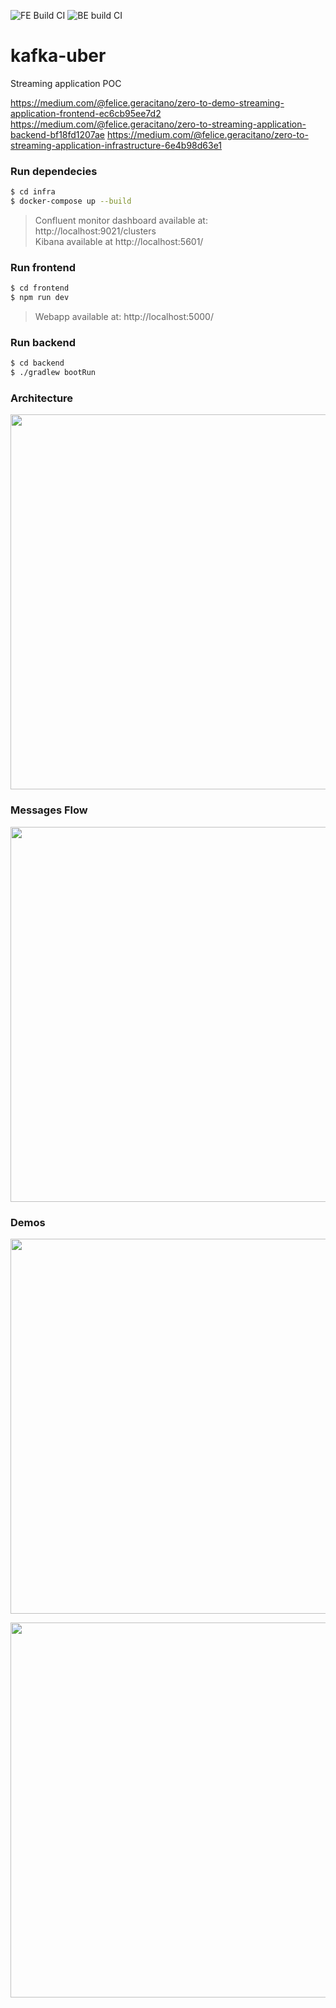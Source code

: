 ![FE Build CI](https://github.com/FeliceGeracitano/kafka-uber/workflows/FE%20Build%20CI/badge.svg?branch=master)
![BE build CI](https://github.com/FeliceGeracitano/kafka-uber/workflows/BE%20build%20CI/badge.svg?branch=master)

# kafka-uber
Streaming application POC

https://medium.com/@felice.geracitano/zero-to-demo-streaming-application-frontend-ec6cb95ee7d2
https://medium.com/@felice.geracitano/zero-to-streaming-application-backend-bf18fd1207ae
https://medium.com/@felice.geracitano/zero-to-streaming-application-infrastructure-6e4b98d63e1

### Run dependecies
```bash
$ cd infra
$ docker-compose up --build
```
> Confluent monitor dashboard available at: http://localhost:9021/clusters  
> Kibana available at http://localhost:5601/

### Run frontend
```bash
$ cd frontend
$ npm run dev
```
> Webapp available at: http://localhost:5000/

### Run backend
```bash
$ cd backend
$ ./gradlew bootRun
```

### Architecture
<p align="center">
<img src="https://user-images.githubusercontent.com/6695231/83954767-026a8800-a844-11ea-8a9d-0441fcd84696.png" data-canonical-src="https://user-images.githubusercontent.com/6695231/83954767-026a8800-a844-11ea-8a9d-0441fcd84696.png" width="600" />
</p>

### Messages Flow
<p align="center">
<img src="https://user-images.githubusercontent.com/6695231/83687943-77d81d80-a5e4-11ea-8e81-cfd8efc0c90d.png" data-canonical-src="ttps://user-images.githubusercontent.com/6695231/83687943-77d81d80-a5e4-11ea-8e81-cfd8efc0c90d.png" width="600" />
</p>

### Demos
<p align="center">
<img src="https://user-images.githubusercontent.com/6695231/83688255-00ef5480-a5e5-11ea-8e69-264be3d4dbfc.gif" data-canonical-src="https://user-images.githubusercontent.com/6695231/83688255-00ef5480-a5e5-11ea-8e69-264be3d4dbfc.gif" width="600" />
</p>
<p align="center">
<img src="https://user-images.githubusercontent.com/6695231/83688657-a86c8700-a5e5-11ea-91f5-b066e756fffb.png" data-canonical-src="https://user-images.githubusercontent.com/6695231/83688657-a86c8700-a5e5-11ea-91f5-b066e756fffb.png" width="600" />
</p>

